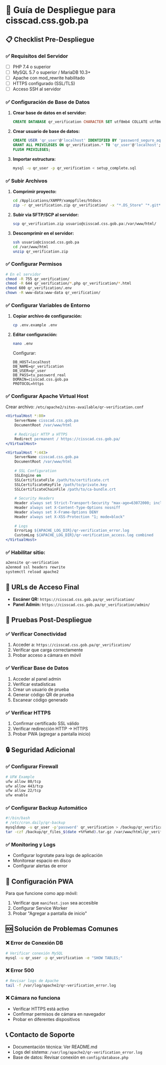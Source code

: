 # 🚀 Guía de Despliegue para cisscad.css.gob.pa

## 📋 Checklist Pre-Despliegue

### ✅ **Requisitos del Servidor**
- [ ] PHP 7.4 o superior
- [ ] MySQL 5.7 o superior / MariaDB 10.3+
- [ ] Apache con mod_rewrite habilitado
- [ ] HTTPS configurado (SSL/TLS)
- [ ] Acceso SSH al servidor

### ✅ **Configuración de Base de Datos**
1. **Crear base de datos en el servidor:**
   ```sql
   CREATE DATABASE qr_verification CHARACTER SET utf8mb4 COLLATE utf8mb4_unicode_ci;
   ```

2. **Crear usuario de base de datos:**
   ```sql
   CREATE USER 'qr_user'@'localhost' IDENTIFIED BY 'password_seguro_aqui';
   GRANT ALL PRIVILEGES ON qr_verification.* TO 'qr_user'@'localhost';
   FLUSH PRIVILEGES;
   ```

3. **Importar estructura:**
   ```bash
   mysql -u qr_user -p qr_verification < setup_complete.sql
   ```

### ✅ **Subir Archivos**
1. **Comprimir proyecto:**
   ```bash
   cd /Applications/XAMPP/xamppfiles/htdocs
   zip -r qr_verification.zip qr_verification/ -x "*.DS_Store" "*.git*"
   ```

2. **Subir via SFTP/SCP al servidor:**
   ```bash
   scp qr_verification.zip usuario@cisscad.css.gob.pa:/var/www/html/
   ```

3. **Descomprimir en el servidor:**
   ```bash
   ssh usuario@cisscad.css.gob.pa
   cd /var/www/html
   unzip qr_verification.zip
   ```

### ✅ **Configurar Permisos**
```bash
# En el servidor
chmod -R 755 qr_verification/
chmod -R 644 qr_verification/*.php qr_verification/*.html
chmod 600 qr_verification/.env
chown -R www-data:www-data qr_verification/
```

### ✅ **Configurar Variables de Entorno**
1. **Copiar archivo de configuración:**
   ```bash
   cp .env.example .env
   ```

2. **Editar configuración:**
   ```bash
   nano .env
   ```
   
   Configurar:
   ```
   DB_HOST=localhost
   DB_NAME=qr_verification  
   DB_USER=qr_user
   DB_PASS=tu_password_real
   DOMAIN=cisscad.css.gob.pa
   PROTOCOL=https
   ```

### ✅ **Configurar Apache Virtual Host**
Crear archivo: `/etc/apache2/sites-available/qr-verification.conf`

```apache
<VirtualHost *:80>
    ServerName cisscad.css.gob.pa
    DocumentRoot /var/www/html
    
    # Redirigir HTTP a HTTPS
    Redirect permanent / https://cisscad.css.gob.pa/
</VirtualHost>

<VirtualHost *:443>
    ServerName cisscad.css.gob.pa
    DocumentRoot /var/www/html
    
    # SSL Configuration
    SSLEngine on
    SSLCertificateFile /path/to/certificate.crt
    SSLCertificateKeyFile /path/to/private.key
    SSLCertificateChainFile /path/to/ca-bundle.crt
    
    # Security Headers
    Header always set Strict-Transport-Security "max-age=63072000; includeSubDomains; preload"
    Header always set X-Content-Type-Options nosniff
    Header always set X-Frame-Options DENY
    Header always set X-XSS-Protection "1; mode=block"
    
    # Logs
    ErrorLog ${APACHE_LOG_DIR}/qr-verification_error.log
    CustomLog ${APACHE_LOG_DIR}/qr-verification_access.log combined
</VirtualHost>
```

### ✅ **Habilitar sitio:**
```bash
a2ensite qr-verification
a2enmod ssl headers rewrite
systemctl reload apache2
```

## 🔧 **URLs de Acceso Final**

- **Escáner QR:** `https://cisscad.css.gob.pa/qr_verification/`
- **Panel Admin:** `https://cisscad.css.gob.pa/qr_verification/admin/`

## 🧪 **Pruebas Post-Despliegue**

### ✅ **Verificar Conectividad**
1. Acceder a: `https://cisscad.css.gob.pa/qr_verification/`
2. Verificar que carga correctamente
3. Probar acceso a cámara en móvil

### ✅ **Verificar Base de Datos**
1. Acceder al panel admin
2. Verificar estadísticas
3. Crear un usuario de prueba
4. Generar código QR de prueba
5. Escanear código generado

### ✅ **Verificar HTTPS**
1. Confirmar certificado SSL válido
2. Verificar redirección HTTP → HTTPS
3. Probar PWA (agregar a pantalla inicio)

## 🔒 **Seguridad Adicional**

### ✅ **Configurar Firewall**
```bash
# UFW Example
ufw allow 80/tcp
ufw allow 443/tcp
ufw allow 22/tcp
ufw enable
```

### ✅ **Configurar Backup Automático**
```bash
#!/bin/bash
# /etc/cron.daily/qr-backup
mysqldump -u qr_user -p'password' qr_verification > /backup/qr_verification_$(date +%Y%m%d).sql
tar -czf /backup/qr_files_$(date +%Y%m%d).tar.gz /var/www/html/qr_verification
```

### ✅ **Monitoring y Logs**
- Configurar logrotate para logs de aplicación
- Monitorear espacio en disco
- Configurar alertas de error

## 📱 **Configuración PWA**

Para que funcione como app móvil:
1. Verificar que `manifest.json` sea accesible
2. Configurar Service Worker
3. Probar "Agregar a pantalla de inicio"

## 🆘 **Solución de Problemas Comunes**

### ❌ **Error de Conexión DB**
```bash
# Verificar conexión MySQL
mysql -u qr_user -p qr_verification -e "SHOW TABLES;"
```

### ❌ **Error 500**
```bash
# Revisar logs de Apache
tail -f /var/log/apache2/qr-verification_error.log
```

### ❌ **Cámara no funciona**
- Verificar HTTPS está activo
- Confirmar permisos de cámara en navegador
- Probar en diferentes dispositivos

## 📞 **Contacto de Soporte**

- Documentación técnica: Ver README.md
- Logs del sistema: `/var/log/apache2/qr-verification_error.log`
- Base de datos: Revisar conexión en `config/database.php`